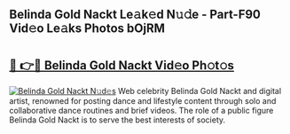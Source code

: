 ## Belinda Gold Nackt Le𝚊k𝚎d N𝚞𝚍e - Part-F90 Vid𝚎o Le𝚊ks Photos bOjRM

# <h2><a href="http://fb5j6es.evod.top/?m=Belinda+Gold+Nackt">🔗 👉🔴 Belinda Gold Nackt Vid𝚎o Ph𝚘t𝚘s</a></h2>

[![Belinda Gold Nackt N𝚞d𝚎s](https://i.imgur.com/8V9OHl7.gif)](http://fb5j6es.evod.top/?m=Belinda+Gold+Nackt)
Web celebrity Belinda Gold Nackt and digital artist, renowned for posting dance and lifestyle content through solo and collaborative dance routines and brief videos. The role of a public figure Belinda Gold Nackt is to serve the best interests of society. 
